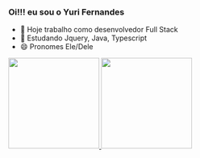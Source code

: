 ### Oi!!! eu sou o Yuri Fernandes

- 🔭 Hoje trabalho como desenvolvedor Full Stack
- 🌱 Estudando Jquery, Java, Typescript
- 😄 Pronomes Ele/Dele

<div>
  <a href="https://github.com/Yuriferr">
  <img height="180em" src="https://github-readme-stats.vercel.app/api/pin/?username=yuriferr&repo=github-readme-stats"/>
  <img height="180em" src=""/>
</div>
